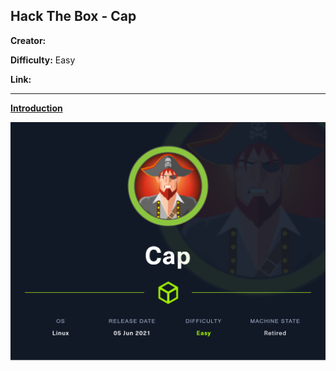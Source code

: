 ## **Hack The Box - Cap**

**Creator:** []()

**Difficulty:** Easy

**Link:** []()

---

<ins> **Introduction** </ins>

![infocard](/docs/assets/images/HTB/cap/cap01.png)

